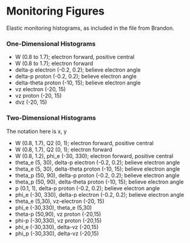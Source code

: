 # Monitoring Figures 
Elastic monitoring histograms, as included in the file from Brandon. 

### One-Dimensional Histograms 
- W (0.8 to 1.7); electron forward, positive central
- W (0.8 to 1.7); electron forward 
- delta-p electron (-0.2, 0.2); believe electron angle 
- delta-p proton (-0.2, 0.2); believe electron angle 
- delta-theta proton (-10, 15); believe electron angle 
- vz electron (-20, 15)
- vz proton (-20, 15)
- dvz (-20, 15)

### Two-Dimensional Histograms 
The notation here is x, y 
- W (0.8, 1.7), Q2 (0, 1); electron forward, positive central 
- W (0.8, 1.7), Q2 (0, 1); electron forward
- W (0.8, 1.2), phi_e (-30, 330); electron forward, positive central 
- theta_e (5, 30), delta-p electron (-0.2, 0.2); believe electron angle 
- theta_e (5, 30), delta-theta proton (-10, 15); believe electron angle 
- theta_p (50, 90), delta-p proton (-0.2, 0.2); believe electron angle 
- theta_p (50, 90), delta-theta proton (-10, 15); believe electron angle 
- p (0.1, 1), delta-p proton (-0.2, 0.2); believe electron angle 
- phi_e (-30, 330), delta-p electron (-0.2, 0.2); believe electron angle 
- theta_e (5,30), vz-electron (-20, 15)
- phi_e (-30,330), theta_e (5,30)
- theta-p (50,90), vz proton (-20,15)
- phi-p (-30,330), vz proton (-20,15)
- phi_e (-30,330), delta-vz (-20,15)
- phi_p (-30,330), delta-vz (-20,15)


